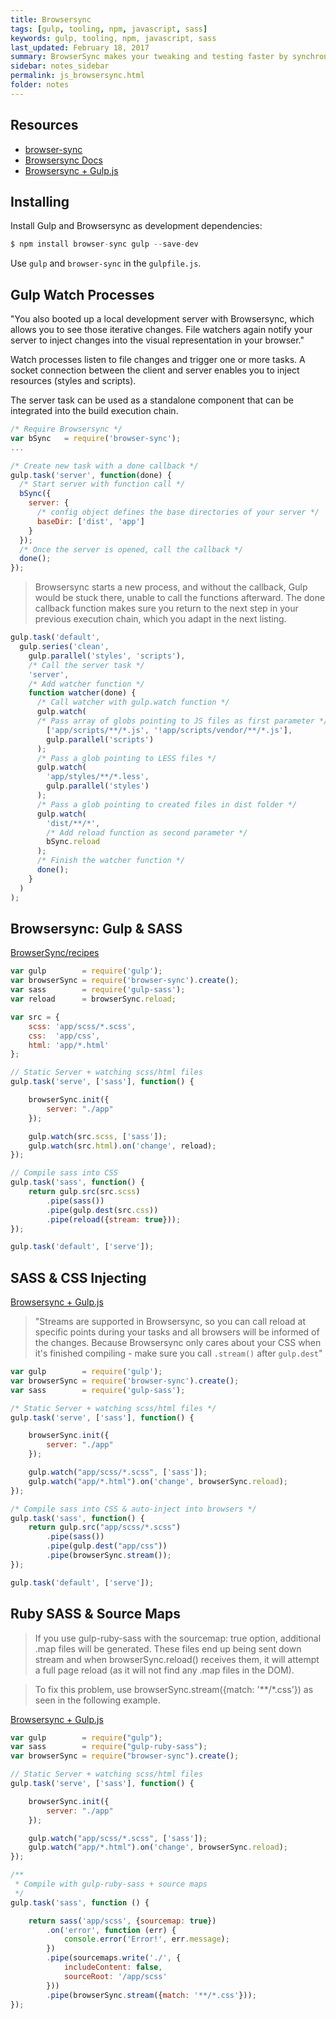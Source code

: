 ```yaml
---
title: Browsersync 
tags: [gulp, tooling, npm, javascript, sass]
keywords: gulp, tooling, npm, javascript, sass 
last_updated: February 18, 2017
summary: BrowserSync makes your tweaking and testing faster by synchronising file changes and interactions across multiple devices.
sidebar: notes_sidebar
permalink: js_browsersync.html
folder: notes 
---
```


## Resources

- [browser-sync](https://www.npmjs.com/package/browser-sync)
- [Browsersync Docs](https://browsersync.io/docs)
- [Browsersync + Gulp.js](https://browsersync.io/docs/gulp)

## Installing

Install Gulp and Browsersync as development dependencies:

~~~javascript
$ npm install browser-sync gulp --save-dev
~~~

Use `gulp` and `browser-sync` in the `gulpfile.js`.

## Gulp Watch Processes

"You also booted up a local development server with Browsersync, which allows you to see those iterative changes. File watchers again notify your server to inject changes into the visual representation in your browser."

Watch processes listen to file changes and trigger one or more tasks. A socket connection between the client and server enables you to inject resources (styles and scripts).

The server task can be used as a standalone component that can be integrated into the build execution chain.

~~~javascript
/* Require Browsersync */
var bSync   = require('browser-sync');
...

/* Create new task with a done callback */
gulp.task('server', function(done) {
  /* Start server with function call */
  bSync({
    server: {
      /* config object defines the base directories of your server */
      baseDir: ['dist', 'app']
    }
  });
  /* Once the server is opened, call the callback */
  done();
});
~~~

> Browsersync starts a new process, and without the callback, Gulp would be stuck there, unable to call the functions afterward. The done callback function makes sure you return to the next step in your previous execution chain, which you adapt in the next listing.

~~~javascript
gulp.task('default',
  gulp.series('clean',
    gulp.parallel('styles', 'scripts'), 
    /* Call the server task */
    'server',
    /* Add watcher function */
    function watcher(done) {
      /* Call watcher with gulp.watch function */
      gulp.watch(
      /* Pass array of globs pointing to JS files as first parameter */
        ['app/scripts/**/*.js', '!app/scripts/vendor/**/*.js'],
        gulp.parallel('scripts')
      );
      /* Pass a glob pointing to LESS files */
      gulp.watch(
        'app/styles/**/*.less', 
        gulp.parallel('styles')
      );
      /* Pass a glob pointing to created files in dist folder */
      gulp.watch(
        'dist/**/*',
        /* Add reload function as second parameter */
        bSync.reload
      );
      /* Finish the watcher function */ 
      done();
    }
  ) 
);
~~~

## Browsersync: Gulp & SASS

[BrowserSync/recipes](https://github.com/Browsersync/recipes/tree/master/recipes/gulp.sass)

~~~javascript
var gulp        = require('gulp');
var browserSync = require('browser-sync').create();
var sass        = require('gulp-sass');
var reload      = browserSync.reload;

var src = {
    scss: 'app/scss/*.scss',
    css:  'app/css',
    html: 'app/*.html'
};

// Static Server + watching scss/html files
gulp.task('serve', ['sass'], function() {

    browserSync.init({
        server: "./app"
    });

    gulp.watch(src.scss, ['sass']);
    gulp.watch(src.html).on('change', reload);
});

// Compile sass into CSS
gulp.task('sass', function() {
    return gulp.src(src.scss)
        .pipe(sass())
        .pipe(gulp.dest(src.css))
        .pipe(reload({stream: true}));
});

gulp.task('default', ['serve']);
~~~

## SASS & CSS Injecting

[Browsersync + Gulp.js](https://browsersync.io/docs/gulp)

> "Streams are supported in Browsersync, so you can call reload at specific points during your tasks and all browsers will be informed of the changes. Because Browsersync only cares about your CSS when it's finished compiling - make sure you call `.stream()` after `gulp.dest`"

~~~ javascript
var gulp        = require('gulp');
var browserSync = require('browser-sync').create();
var sass        = require('gulp-sass');

/* Static Server + watching scss/html files */
gulp.task('serve', ['sass'], function() {

    browserSync.init({
        server: "./app"
    });

    gulp.watch("app/scss/*.scss", ['sass']);
    gulp.watch("app/*.html").on('change', browserSync.reload);
});

/* Compile sass into CSS & auto-inject into browsers */
gulp.task('sass', function() {
    return gulp.src("app/scss/*.scss")
        .pipe(sass())
        .pipe(gulp.dest("app/css"))
        .pipe(browserSync.stream());
});

gulp.task('default', ['serve']);
~~~

## Ruby SASS & Source Maps

> If you use gulp-ruby-sass with the sourcemap: true option, additional .map files will be generated. These files end up being sent down stream and when browserSync.reload() receives them, it will attempt a full page reload (as it will not find any .map files in the DOM).

> To fix this problem, use browserSync.stream({match: '**/*.css'}) as seen in the following example.

[Browsersync + Gulp.js](https://browsersync.io/docs/gulp)


~~~ javascript
var gulp        = require("gulp");
var sass        = require("gulp-ruby-sass");
var browserSync = require("browser-sync").create();

// Static Server + watching scss/html files
gulp.task('serve', ['sass'], function() {

    browserSync.init({
        server: "./app"
    });

    gulp.watch("app/scss/*.scss", ['sass']);
    gulp.watch("app/*.html").on('change', browserSync.reload);
});

/**
 * Compile with gulp-ruby-sass + source maps
 */
gulp.task('sass', function () {

    return sass('app/scss', {sourcemap: true})
        .on('error', function (err) {
            console.error('Error!', err.message);
        })
        .pipe(sourcemaps.write('./', {
            includeContent: false,
            sourceRoot: '/app/scss'
        }))
        .pipe(browserSync.stream({match: '**/*.css'}));
});
~~~
